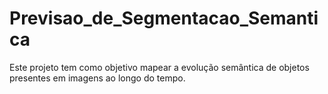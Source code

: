 # Previsao_de_Segmentacao_Semantica
Este projeto tem como objetivo mapear a evolução semântica de objetos presentes em imagens ao longo do tempo. 
